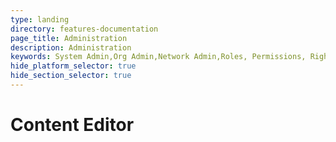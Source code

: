 ```yaml
---
type: landing
directory: features-documentation
page_title: Administration
description: Administration
keywords: System Admin,Org Admin,Network Admin,Roles, Permissions, Rights
hide_platform_selector: true
hide_section_selector: true
---
```




# Content Editor


